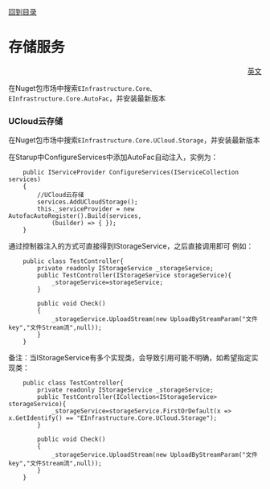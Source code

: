 <a href="https://github.com/zhenlei520/System.Extension.Core/blob/master/README.zh-cn.md">回到目录</a>

# 存储服务 #
<p align="right"><a href="https://github.com/zhenlei520/System.Extension.Core/tree/master/src/Storage/UCloud/README.md">英文</a></p>

在Nuget包市场中搜索`EInfrastructure.Core、EInfrastructure.Core.AutoFac`，并安装最新版本

### UCloud云存储 ###
在Nuget包市场中搜索`EInfrastructure.Core.UCloud.Storage`，并安装最新版本

在Starup中ConfigureServices中添加AutoFac自动注入，实例为：  
    
		public IServiceProvider ConfigureServices(IServiceCollection services)
		{
			//UCloud云存储
			services.AddUCloudStorage();
			this._serviceProvider = new AutofacAutoRegister().Build(services,
                (builder) => { });
		}
        
通过控制器注入的方式可直接得到IStorageService，之后直接调用即可
例如：

		public class TestController{
			private readonly IStorageService _storageService;
			public TestController(IStorageService storageService){
				_storageService=storageService;
			}

			public void Check()
			{
				_storageService.UploadStream(new UploadByStreamParam("文件key","文件Stream流",null));
			}
		} 

备注：当IStorageService有多个实现类，会导致引用可能不明确，如希望指定实现类：

		public class TestController{
			private readonly IStorageService _storageService;
			public TestController(ICollection<IStorageService> storageService){
				_storageService=storageService.FirstOrDefault(x => x.GetIdentify() == "EInfrastructure.Core.UCloud.Storage");
			}

			public void Check()
			{
				_storageService.UploadStream(new UploadByStreamParam("文件key","文件Stream流",null));
			}
		} 
